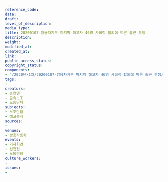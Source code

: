```yaml
---
reference_code: 
date: 
draft: 
level_of_description: 
media_type: 
title: 20200107-쌍용차지부 마지막 해고자 46명 사회적 합의에 따른 출근 투쟁
description: 
weight: 
modified_at: 
created_at: 
link: 
public_access_status: 
copyright_status: 
components:
- "/2020년/1월/20200107-쌍용차지부 마지막 해고자 46명 사회적 합의에 따른 출근 투쟁/2_CTU3530.jpg"
tags:
- 
creators:
- 총연맹
- 금속노조
- 노동단체
subjects:
- 노조탄압
- 해고복직
sources:
- 
venues:
- 쌍용자동차
events:
- 기자회견
- 선전전
- 노동현장
culture_workers:
- 
issues:
- 
---
```

